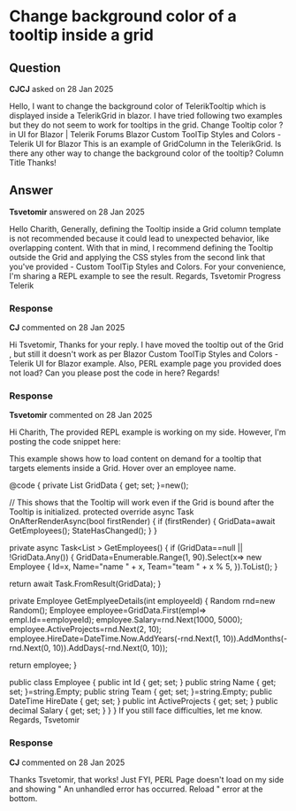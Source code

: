 # Change background color of a tooltip inside a grid

## Question

**CJCJ** asked on 28 Jan 2025

Hello, I want to change the background color of TelerikTooltip which is displayed inside a TelerikGrid in blazor. I have tried following two examples but they do not seem to work for tooltips in the grid. Change Tooltip color ? in UI for Blazor | Telerik Forums Blazor Custom ToolTip Styles and Colors - Telerik UI for Blazor This is an example of GridColumn in the TelerikGrid. Is there any other way to change the background color of the tooltip? <GridColumn Field="ABC" Title="Title" Width="15%"> <HeaderTemplate> <span class="k-column-title k-column-title-word-break"> Column Title </span> </HeaderTemplate> <Template> @{
var item=(MyModel)context;
} <div class="tooltip-target-a"> <MyCustomComponent /> </div> <TelerikTooltip TargetSelector=".tooltip-target-a" Position="@TooltipPosition.Top"> <Template Context="ttipContext"> <div> Hello from tooltip </div> </Template> </TelerikTooltip> </Template> </GridColumn> Thanks!

## Answer

**Tsvetomir** answered on 28 Jan 2025

Hello Charith, Generally, defining the Tooltip inside a Grid column template is not recommended because it could lead to unexpected behavior, like overlapping content. With that in mind, I recommend defining the Tooltip outside the Grid and applying the CSS styles from the second link that you've provided - Custom ToolTip Styles and Colors. For your convenience, I'm sharing a REPL example to see the result. Regards, Tsvetomir Progress Telerik

### Response

**CJ** commented on 28 Jan 2025

Hi Tsvetomir, Thanks for your reply. I have moved the tooltip out of the Grid , but still it doesn't work as per Blazor Custom ToolTip Styles and Colors - Telerik UI for Blazor example. Also, PERL example page you provided does not load? Can you please post the code in here? Regards!

### Response

**Tsvetomir** commented on 28 Jan 2025

Hi Charith, The provided REPL example is working on my side. However, I'm posting the code snippet here: <p> This example shows how to load content on demand for a tooltip that targets elements inside a Grid. Hover over an employee name. </p> <TelerikGrid Data="@GridData" Height="400px" Pageable="true"> <GridColumns> <GridColumn Field="@(nameof(Employee.Id))" Width="120px" /> <GridColumn Field="@(nameof(Employee.Name))" Title="Employee Name"> <Template> @{
Employee employee=(Employee)context; <span data-employeeId="@employee.Id" class="tooltip-target"> @employee.Name </span> } </Template> </GridColumn> <GridColumn Field="@(nameof(Employee.Team))" Title="Team" /> </GridColumns> </TelerikGrid> <TelerikTooltip TargetSelector=".tooltip-target " Position="@TooltipPosition.Right" Class="custom-tooltip"> <Template Context="ttipContext"> <h6> Employee Details </h6> </Template> </TelerikTooltip> <style>.custom-tooltip.k-tooltip { background: green;
}.custom-tooltip.k-tooltip.k-callout { color: green;
} </style> @code {
private List <Employee> GridData { get; set; }=new();

// This shows that the Tooltip will work even if the Grid is bound after the Tooltip is initialized.
protected override async Task OnAfterRenderAsync(bool firstRender)
{
if (firstRender)
{
GridData=await GetEmployees();
StateHasChanged();
}
}

private async Task<List <Employee>> GetEmployees()
{
if (GridData==null || !GridData.Any())
{
GridData=Enumerable.Range(1, 90).Select(x=> new Employee
{
Id=x,
Name="name " + x,
Team="team " + x % 5,
}).ToList();
}

return await Task.FromResult(GridData);
}

private Employee GetEmplyeeDetails(int employeeId)
{
Random rnd=new Random();
Employee employee=GridData.First(empl=> empl.Id==employeeId);
employee.Salary=rnd.Next(1000, 5000);
employee.ActiveProjects=rnd.Next(2, 10);
employee.HireDate=DateTime.Now.AddYears(-rnd.Next(1, 10)).AddMonths(-rnd.Next(0, 10)).AddDays(-rnd.Next(0, 10));

return employee;
}

public class Employee
{
public int Id { get; set; }
public string Name { get; set; }=string.Empty;
public string Team { get; set; }=string.Empty;
public DateTime HireDate { get; set; }
public int ActiveProjects { get; set; }
public decimal Salary { get; set; }
}
} If you still face difficulties, let me know. Regards, Tsvetomir

### Response

**CJ** commented on 28 Jan 2025

Thanks Tsvetomir, that works! Just FYI, PERL Page doesn't load on my side and showing " An unhandled error has occurred. Reload " error at the bottom.
